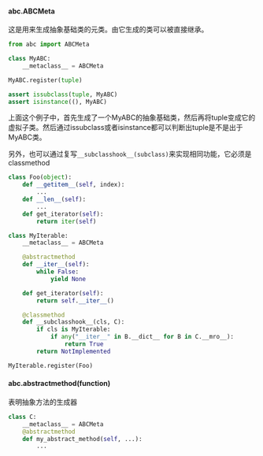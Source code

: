 
#### abc.ABCMeta

这是用来生成抽象基础类的元类。由它生成的类可以被直接继承。

```python
from abc import ABCMeta

class MyABC:
    __metaclass__ = ABCMeta

MyABC.register(tuple)

assert issubclass(tuple, MyABC)
assert isinstance((), MyABC)
```

上面这个例子中，首先生成了一个MyABC的抽象基础类，然后再将tuple变成它的虚拟子类。然后通过issubclass或者isinstance都可以判断出tuple是不是出于MyABC类。

另外，也可以通过复写`__subclasshook__(subclass)`来实现相同功能，它必须是classmethod

```python
class Foo(object):
    def __getitem__(self, index):
        ...
    def __len__(self):
        ...
    def get_iterator(self):
        return iter(self)

class MyIterable:
    __metaclass__ = ABCMeta

    @abstractmethod
    def __iter__(self):
        while False:
            yield None

    def get_iterator(self):
        return self.__iter__()

    @classmethod
    def __subclasshook__(cls, C):
        if cls is MyIterable:
            if any("__iter__" in B.__dict__ for B in C.__mro__):
                return True
        return NotImplemented

MyIterable.register(Foo)
```

#### abc.abstractmethod(function)

表明抽象方法的生成器 

```python
class C:
    __metaclass__ = ABCMeta
    @abstractmethod
    def my_abstract_method(self, ...):
        ...
```
